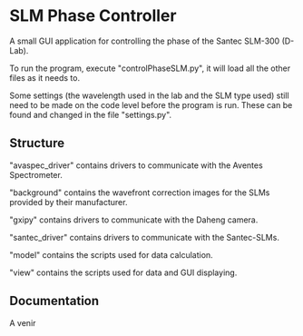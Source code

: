 # SLM Phase Controller
A small GUI application for controlling the phase of the Santec SLM-300 (D-Lab).

To run the program, execute "controlPhaseSLM.py", it will load all the other files as it needs to.

Some settings (the wavelength used in the lab and the SLM type used) still need to be made on the code level before the program is run.
These can be found and changed in the file "settings.py".

## Structure

"avaspec_driver" contains drivers to communicate with the Aventes Spectrometer.

"background" contains the wavefront correction images for the SLMs provided by their manufacturer.

"gxipy" contains drivers to communicate with the Daheng camera.

"santec_driver" contains drivers to communicate with the Santec-SLMs.

"model" contains the scripts used for data calculation.

"view" contains the scripts used for data and GUI displaying.

## Documentation

A venir
